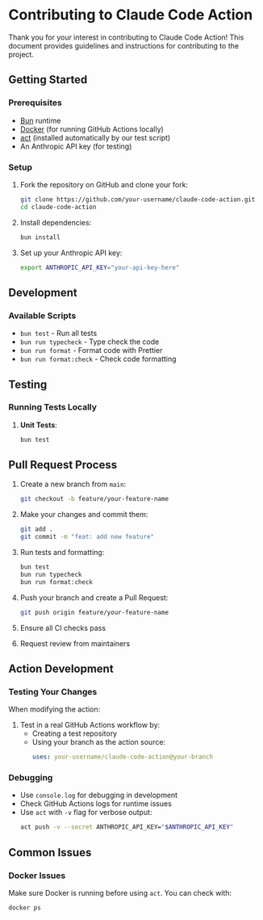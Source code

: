# Contributing to Claude Code Action

Thank you for your interest in contributing to Claude Code Action! This document provides guidelines and instructions for contributing to the project.

## Getting Started

### Prerequisites

- [Bun](https://bun.sh/) runtime
- [Docker](https://www.docker.com/) (for running GitHub Actions locally)
- [act](https://github.com/nektos/act) (installed automatically by our test script)
- An Anthropic API key (for testing)

### Setup

1. Fork the repository on GitHub and clone your fork:

   ```bash
   git clone https://github.com/your-username/claude-code-action.git
   cd claude-code-action
   ```

2. Install dependencies:

   ```bash
   bun install
   ```

3. Set up your Anthropic API key:
   ```bash
   export ANTHROPIC_API_KEY="your-api-key-here"
   ```

## Development

### Available Scripts

- `bun test` - Run all tests
- `bun run typecheck` - Type check the code
- `bun run format` - Format code with Prettier
- `bun run format:check` - Check code formatting

## Testing

### Running Tests Locally

1. **Unit Tests**:

   ```bash
   bun test
   ```

## Pull Request Process

1. Create a new branch from `main`:

   ```bash
   git checkout -b feature/your-feature-name
   ```

2. Make your changes and commit them:

   ```bash
   git add .
   git commit -m "feat: add new feature"
   ```

3. Run tests and formatting:

   ```bash
   bun test
   bun run typecheck
   bun run format:check
   ```

4. Push your branch and create a Pull Request:

   ```bash
   git push origin feature/your-feature-name
   ```

5. Ensure all CI checks pass

6. Request review from maintainers

## Action Development

### Testing Your Changes

When modifying the action:

1. Test in a real GitHub Actions workflow by:
   - Creating a test repository
   - Using your branch as the action source:
     ```yaml
     uses: your-username/claude-code-action@your-branch
     ```

### Debugging

- Use `console.log` for debugging in development
- Check GitHub Actions logs for runtime issues
- Use `act` with `-v` flag for verbose output:
  ```bash
  act push -v --secret ANTHROPIC_API_KEY="$ANTHROPIC_API_KEY"
  ```

## Common Issues

### Docker Issues

Make sure Docker is running before using `act`. You can check with:

```bash
docker ps
```
